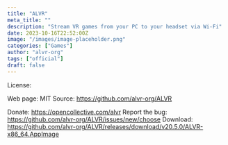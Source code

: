 ```yaml
---
title: "ALVR"
meta_title: ""
description: "Stream VR games from your PC to your headset via Wi-Fi"
date: 2023-10-16T22:52:00Z
image: "/images/image-placeholder.png"
categories: ["Games"]
author: "alvr-org"
tags: ["official"]
draft: false
---
```


License:

Web page: MIT
Source: https://github.com/alvr-org/ALVR

Donate: https://opencollective.com/alvr
Report the bug: https://github.com/alvr-org/ALVR/issues/new/choose
Download: https://github.com/alvr-org/ALVR/releases/download/v20.5.0/ALVR-x86_64.AppImage
